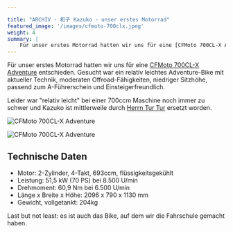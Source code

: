 ```yaml
---

title: "ARCHIV - 和子 Kazuko - unser erstes Motorrad"
featured_image: '/images/cfmoto-700clx.jpeg'
weight: 4
summary: |
    Für unser erstes Motorrad hatten wir uns für eine [CFMoto 700CL-X Adventure](https://cfmoto-motorcycle.eu/de/de/motorcycles/classic/700cl-x-adventure) entschieden. Gesucht war ein relativ leichtes Adventure-Bike mit aktueller Technik, moderaten Offroad-Fähigkeiten, niedriger Sitzhöhe, passend zum A-Führerschein und Einsteigerfreundlich.
---
```

Für unser erstes Motorrad hatten wir uns für eine [CFMoto 700CL-X Adventure](https://cfmoto-motorcycle.eu/de/de/motorcycles/classic/700cl-x-adventure) entschieden. Gesucht war ein relativ leichtes Adventure-Bike mit aktueller Technik, moderaten Offroad-Fähigkeiten, niedriger Sitzhöhe, passend zum A-Führerschein und Einsteigerfreundlich.

Leider war "relativ leicht" bei einer 700ccm Maschine noch immer zu schwer und Kazuko ist mittlerweile durch [Herrn Tur Tur](/vehicles/motorcycle3-herr-tur-tur/) ersetzt worden.

![CFMoto 700CL-X Adventure](/images/cfmoto-700clx.jpeg)

![CFMoto 700CL-X Adventure](/images/kazuko.jpeg)

## Technische Daten

- Motor: 2-Zylinder, 4-Takt, 693ccm, flüssigkeitsgekühlt
- Leistung: 51,5 kW (70 PS) bei 8.500 U/min
- Drehmoment: 60,9 Nm bei 6.500 U/min
- Länge x Breite x Höhe: 2096 x 790 x 1130 mm
- Gewicht, vollgetankt: 204kg

Last but not least: es ist auch das Bike, auf dem wir die Fahrschule gemacht haben.